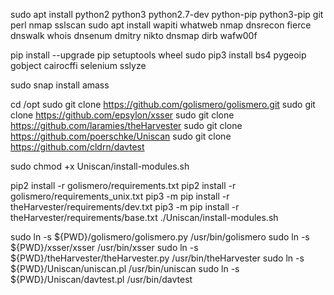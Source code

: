 sudo apt install python2 python3 python2.7-dev python-pip python3-pip git perl nmap sslscan
sudo apt install wapiti whatweb nmap dnsrecon fierce dnswalk whois dnsenum dmitry nikto dnsmap dirb wafw00f

pip install --upgrade pip setuptools wheel
sudo pip3 install bs4 pygeoip gobject cairocffi selenium sslyze

sudo snap install amass

cd /opt
sudo git clone https://github.com/golismero/golismero.git
sudo git clone https://github.com/epsylon/xsser
sudo git clone https://github.com/laramies/theHarvester
sudo git clone https://github.com/poerschke/Uniscan
sudo git clone https://github.com/cldrn/davtest

sudo chmod +x Uniscan/install-modules.sh

pip2 install -r golismero/requirements.txt
pip2 install -r golismero/requirements_unix.txt
pip3 -m pip install -r theHarvester/requirements/dev.txt
pip3 -m pip install -r theHarvester/requirements/base.txt
./Uniscan/install-modules.sh

sudo ln -s ${PWD}/golismero/golismero.py /usr/bin/golismero
sudo ln -s ${PWD}/xsser/xsser /usr/bin/xsser
sudo ln -s ${PWD}/theHarvester/theHarvester.py /usr/bin/theHarvester
sudo ln -s ${PWD}/Uniscan/uniscan.pl /usr/bin/uniscan
sudo ln -s ${PWD}/Uniscan/davtest.pl /usr/bin/davtest


